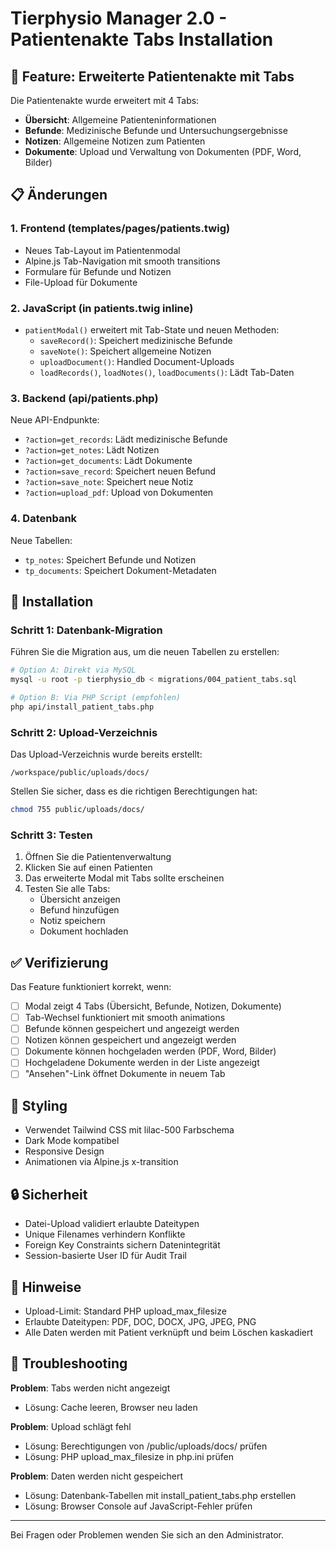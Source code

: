 # Tierphysio Manager 2.0 - Patientenakte Tabs Installation

## 🎉 Feature: Erweiterte Patientenakte mit Tabs

Die Patientenakte wurde erweitert mit 4 Tabs:
- **Übersicht**: Allgemeine Patienteninformationen
- **Befunde**: Medizinische Befunde und Untersuchungsergebnisse
- **Notizen**: Allgemeine Notizen zum Patienten
- **Dokumente**: Upload und Verwaltung von Dokumenten (PDF, Word, Bilder)

## 📋 Änderungen

### 1. Frontend (templates/pages/patients.twig)
- Neues Tab-Layout im Patientenmodal
- Alpine.js Tab-Navigation mit smooth transitions
- Formulare für Befunde und Notizen
- File-Upload für Dokumente

### 2. JavaScript (in patients.twig inline)
- `patientModal()` erweitert mit Tab-State und neuen Methoden:
  - `saveRecord()`: Speichert medizinische Befunde
  - `saveNote()`: Speichert allgemeine Notizen
  - `uploadDocument()`: Handled Document-Uploads
  - `loadRecords()`, `loadNotes()`, `loadDocuments()`: Lädt Tab-Daten

### 3. Backend (api/patients.php)
Neue API-Endpunkte:
- `?action=get_records`: Lädt medizinische Befunde
- `?action=get_notes`: Lädt Notizen
- `?action=get_documents`: Lädt Dokumente
- `?action=save_record`: Speichert neuen Befund
- `?action=save_note`: Speichert neue Notiz
- `?action=upload_pdf`: Upload von Dokumenten

### 4. Datenbank
Neue Tabellen:
- `tp_notes`: Speichert Befunde und Notizen
- `tp_documents`: Speichert Dokument-Metadaten

## 🚀 Installation

### Schritt 1: Datenbank-Migration
Führen Sie die Migration aus, um die neuen Tabellen zu erstellen:

```bash
# Option A: Direkt via MySQL
mysql -u root -p tierphysio_db < migrations/004_patient_tabs.sql

# Option B: Via PHP Script (empfohlen)
php api/install_patient_tabs.php
```

### Schritt 2: Upload-Verzeichnis
Das Upload-Verzeichnis wurde bereits erstellt:
```
/workspace/public/uploads/docs/
```

Stellen Sie sicher, dass es die richtigen Berechtigungen hat:
```bash
chmod 755 public/uploads/docs/
```

### Schritt 3: Testen
1. Öffnen Sie die Patientenverwaltung
2. Klicken Sie auf einen Patienten
3. Das erweiterte Modal mit Tabs sollte erscheinen
4. Testen Sie alle Tabs:
   - Übersicht anzeigen
   - Befund hinzufügen
   - Notiz speichern
   - Dokument hochladen

## ✅ Verifizierung

Das Feature funktioniert korrekt, wenn:
- [ ] Modal zeigt 4 Tabs (Übersicht, Befunde, Notizen, Dokumente)
- [ ] Tab-Wechsel funktioniert mit smooth animations
- [ ] Befunde können gespeichert und angezeigt werden
- [ ] Notizen können gespeichert und angezeigt werden
- [ ] Dokumente können hochgeladen werden (PDF, Word, Bilder)
- [ ] Hochgeladene Dokumente werden in der Liste angezeigt
- [ ] "Ansehen"-Link öffnet Dokumente in neuem Tab

## 🎨 Styling
- Verwendet Tailwind CSS mit lilac-500 Farbschema
- Dark Mode kompatibel
- Responsive Design
- Animationen via Alpine.js x-transition

## 🔒 Sicherheit
- Datei-Upload validiert erlaubte Dateitypen
- Unique Filenames verhindern Konflikte
- Foreign Key Constraints sichern Datenintegrität
- Session-basierte User ID für Audit Trail

## 📝 Hinweise
- Upload-Limit: Standard PHP upload_max_filesize
- Erlaubte Dateitypen: PDF, DOC, DOCX, JPG, JPEG, PNG
- Alle Daten werden mit Patient verknüpft und beim Löschen kaskadiert

## 🐛 Troubleshooting

**Problem**: Tabs werden nicht angezeigt
- Lösung: Cache leeren, Browser neu laden

**Problem**: Upload schlägt fehl
- Lösung: Berechtigungen von /public/uploads/docs/ prüfen
- Lösung: PHP upload_max_filesize in php.ini prüfen

**Problem**: Daten werden nicht gespeichert
- Lösung: Datenbank-Tabellen mit install_patient_tabs.php erstellen
- Lösung: Browser Console auf JavaScript-Fehler prüfen

---

Bei Fragen oder Problemen wenden Sie sich an den Administrator.